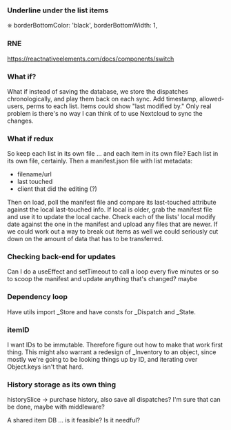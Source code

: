 ### Underline under the list items

⎈        borderBottomColor: 'black',
        borderBottomWidth: 1,

### RNE <Switch>

https://reactnativeelements.com/docs/components/switch

### What if?

What if instead of saving the database, we store the dispatches chronologically, and play them back on each sync.  Add timestamp, allowed-users, perms to each list.  Items could show "last modified by."  Only real problem is there's no way I can think of to use Nextcloud to sync the changes.

### What if redux

So keep each list in its own file ... and each item in its own file?  Each list in its
own file, certainly.  Then a manifest.json file with list metadata:

- filename/url
- last touched
- client that did the editing (?)

Then on load, poll the manifest file and compare its last-touched attribute against
the local last-touched info.  If local is older, grab the manifest file and use it to
update the local cache.  Check each of the lists' local modify date against the
one in the manifest and upload any files that are newer.  If we could work out a way to
break out items as well we could seriously cut down on the amount of data that
has to be transferred.

### Checking back-end for updates

Can I do a useEffect and setTimeout to call a loop every five minutes or so to
scoop the manifest and update anything that's changed?  maybe

### Dependency loop

Have utils import _Store and have consts for _Dispatch and _State.

### itemID

I want IDs to be immutable.  Therefore figure out how to make that work first thing.
This might also warrant a redesign of _Inventory to an object, since mostly we're
going to be looking things up by ID, and iterating over Object.keys isn't that hard.

### History storage as its own thing

historySlice -> purchase history, also save all dispatches?  I'm sure that can
be done, maybe with middleware?

A shared item DB ... is it feasible?  Is it needful?
